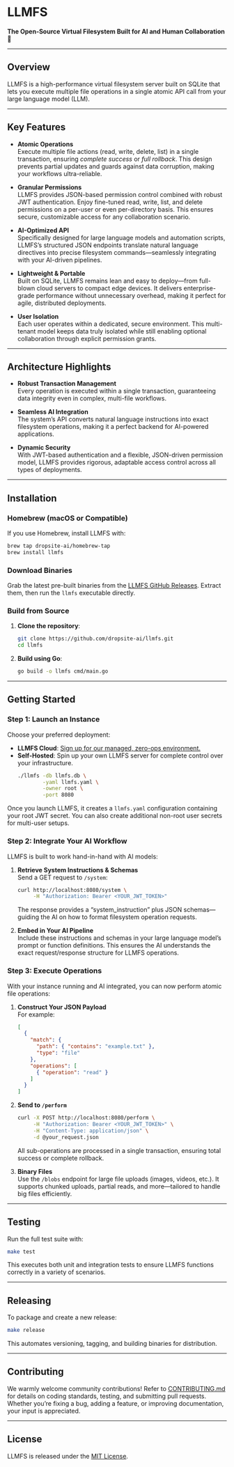 # LLMFS

**The Open-Source Virtual Filesystem Built for AI and Human Collaboration 🤝**

---

## Overview

LLMFS is a high-performance virtual filesystem server built on SQLite that lets you execute multiple file operations in a single atomic API call from your large language model (LLM).

---

## Key Features

- **Atomic Operations**  
  Execute multiple file actions (read, write, delete, list) in a single transaction, ensuring *complete success* or *full rollback*. This design prevents partial updates and guards against data corruption, making your workflows ultra-reliable.

- **Granular Permissions**  
  LLMFS provides JSON-based permission control combined with robust JWT authentication. Enjoy fine-tuned read, write, list, and delete permissions on a per-user or even per-directory basis. This ensures secure, customizable access for any collaboration scenario.

- **AI-Optimized API**  
  Specifically designed for large language models and automation scripts, LLMFS’s structured JSON endpoints translate natural language directives into precise filesystem commands—seamlessly integrating with your AI-driven pipelines.

- **Lightweight & Portable**  
  Built on SQLite, LLMFS remains lean and easy to deploy—from full-blown cloud servers to compact edge devices. It delivers enterprise-grade performance without unnecessary overhead, making it perfect for agile, distributed deployments.

- **User Isolation**  
  Each user operates within a dedicated, secure environment. This multi-tenant model keeps data truly isolated while still enabling optional collaboration through explicit permission grants.

---

## Architecture Highlights

- **Robust Transaction Management**  
  Every operation is executed within a single transaction, guaranteeing data integrity even in complex, multi-file workflows.

- **Seamless AI Integration**  
  The system’s API converts natural language instructions into exact filesystem operations, making it a perfect backend for AI-powered applications.

- **Dynamic Security**  
  With JWT-based authentication and a flexible, JSON-driven permission model, LLMFS provides rigorous, adaptable access control across all types of deployments.

---

## Installation

### Homebrew (macOS or Compatible)

If you use Homebrew, install LLMFS with:
```bash
brew tap dropsite-ai/homebrew-tap
brew install llmfs
```

### Download Binaries

Grab the latest pre-built binaries from the [LLMFS GitHub Releases](https://github.com/dropsite-ai/llmfs/releases). Extract them, then run the `llmfs` executable directly.

### Build from Source

1. **Clone the repository**:
   ```bash
   git clone https://github.com/dropsite-ai/llmfs.git
   cd llmfs
   ```
2. **Build using Go**:
   ```bash
   go build -o llmfs cmd/main.go
   ```

---

## Getting Started

### Step 1: Launch an Instance

Choose your preferred deployment:

- **LLMFS Cloud**: [Sign up for our managed, zero-ops environment.](https://llmfs.com/cloud.html)
- **Self-Hosted**: Spin up your own LLMFS server for complete control over your infrastructure.
  ```bash
  ./llmfs -db llmfs.db \
          -yaml llmfs.yaml \
          -owner root \
          -port 8080
  ```

Once you launch LLMFS, it creates a `llmfs.yaml` configuration containing your root JWT secret. You can also create additional non-root user secrets for multi-user setups.

### Step 2: Integrate Your AI Workflow

LLMFS is built to work hand-in-hand with AI models:

1. **Retrieve System Instructions & Schemas**  
   Send a GET request to `/system`:
   ```bash
   curl http://localhost:8080/system \
        -H "Authorization: Bearer <YOUR_JWT_TOKEN>"
   ```
   The response provides a “system_instruction” plus JSON schemas—guiding the AI on how to format filesystem operation requests.

2. **Embed in Your AI Pipeline**  
   Include these instructions and schemas in your large language model’s prompt or function definitions. This ensures the AI understands the exact request/response structure for LLMFS operations.

### Step 3: Execute Operations

With your instance running and AI integrated, you can now perform atomic file operations:

1. **Construct Your JSON Payload**  
   For example:
   ```json
   [
     {
       "match": {
         "path": { "contains": "example.txt" },
         "type": "file"
       },
       "operations": [
         { "operation": "read" }
       ]
     }
   ]
   ```

2. **Send to `/perform`**  
   ```bash
   curl -X POST http://localhost:8080/perform \
        -H "Authorization: Bearer <YOUR_JWT_TOKEN>" \
        -H "Content-Type: application/json" \
        -d @your_request.json
   ```
   All sub-operations are processed in a single transaction, ensuring total success or complete rollback.

3. **Binary Files**  
   Use the `/blobs` endpoint for large file uploads (images, videos, etc.). It supports chunked uploads, partial reads, and more—tailored to handle big files efficiently.

---

## Testing

Run the full test suite with:

```bash
make test
```

This executes both unit and integration tests to ensure LLMFS functions correctly in a variety of scenarios.

---

## Releasing

To package and create a new release:

```bash
make release
```

This automates versioning, tagging, and building binaries for distribution.

---

## Contributing

We warmly welcome community contributions! Refer to [CONTRIBUTING.md](CONTRIBUTING.md) for details on coding standards, testing, and submitting pull requests. Whether you’re fixing a bug, adding a feature, or improving documentation, your input is appreciated.

---

## License

LLMFS is released under the [MIT License](LICENSE).